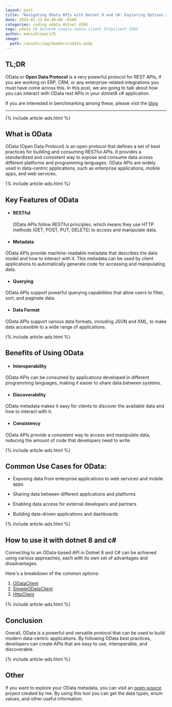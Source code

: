 ```yaml
---
layout: post
title: "Navigating OData APIs with Dotnet 8 and C#: Exploring Options and Drawbacks"
date: 2024-01-13 04:40:00 -0100
categories: coding odata dotnet d365
tags: odata c# dotnet8 simple.odata.client httpclient d365
author: manishtiwari25
image:
  path: /assets/img/headers/odata.webp
---
```


## TL;DR

OData or <strong>Open Data Protocol</strong> is a very powerful protocol for REST APIs, if you are working on ERP, CRM, or any enterprise-related integrations you must have come across this.
In this post, we are going to talk about how you can interact with OData rest APIs in your dotnet8 c# application.

If you are interested in benchmarking among these, please visit the [blog](/posts/odata-csharp-benchmark)

---

{% include article-ads.html %}

## What is OData

OData (Open Data Protocol) is an open protocol that defines a set of best practices for building and consuming RESTful APIs. It provides a standardized and consistent way to expose and consume data across different platforms and programming languages. OData APIs are widely used in data-centric applications, such as enterprise applications, mobile apps, and web services.

{% include article-ads.html %}

## Key Features of OData

- #### RESTful

  OData APIs follow RESTful principles, which means they use HTTP methods (GET, POST, PUT, DELETE) to access and manipulate data.

- #### Metadata

OData APIs provide machine-readable metadata that describes the data model and how to interact with it. This metadata can be used by client applications to automatically generate code for accessing and manipulating data.

- #### Querying

OData APIs support powerful querying capabilities that allow users to filter, sort, and paginate data.

- #### Data Format

OData APIs support various data formats, including JSON and XML, to make data accessible to a wide range of applications.

{% include article-ads.html %}

## Benefits of Using OData

- #### Interoperability

OData APIs can be consumed by applications developed in different programming languages, making it easier to share data between systems.

- #### Discoverability

OData metadata makes it easy for clients to discover the available data and how to interact with it.

- #### Consistency

OData APIs provide a consistent way to access and manipulate data, reducing the amount of code that developers need to write.

{% include article-ads.html %}

## Common Use Cases for OData:

- Exposing data from enterprise applications to web services and mobile apps

- Sharing data between different applications and platforms

- Enabling data access for external developers and partners

- Building data-driven applications and dashboards

{% include article-ads.html %}

## How to use it with dotnet 8 and c#

Connecting to an OData-based API in Dotnet 8 and C# can be achieved using various approaches, each with its own set of advantages and disadvantages.

Here's a breakdown of the common options:

1. [ODataClient](/posts/odata-csharp-odata-client)
2. [SimpleODataClient](/posts/odata-csharp-simple-odata-client)
3. [HttpClient](/posts/odata-csharp-custom-httpclient-client)

{% include article-ads.html %}

## Conclusion

Overall, OData is a powerful and versatile protocol that can be used to build modern data-centric applications. By following OData best practices, developers can create APIs that are easy to use, interoperable, and discoverable.

{% include article-ads.html %}

## Other

If you want to explore your OData metadata, you can visit an [open-source](https://edmx.bitesinbyte.com/explore) project created by me. By using this tool you can get the data types, enum values, and other useful information.
